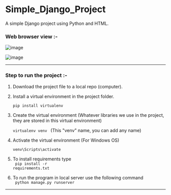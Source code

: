 # Simple_Django_Project
A simple Django project using Python and HTML.

### Web browser view :-

![image](https://github.com/user-attachments/assets/5ff79885-8435-4bbd-bf4f-51edc7e8cf6e) 

![image](https://github.com/user-attachments/assets/84e24a29-98b1-44a9-864b-68e68c115946)

---

### Step to run the project :-

1. Download the project file to a local repo (computer).

2. Install a virtual environment in the project folder. <br> <code> pip install virtualenv </code>

3. Create the virtual environment (Whatever libraries we use in the project, they are stored in this virtual environment) <br> <code> virtualenv venv </code>   (This "venv" name, you can add any name)
   
4. Activate the virtual environment (For Windows OS) <br> <code> venv\Scripts\activate </code>

5. To install requirements type <br> <code> pip install -r requirements.txt </code>

6. To run the program in local server use the following command <br> <code> python manage.py runserver </code>

---
